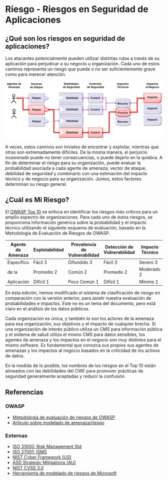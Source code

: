 # Riesgo - Riesgos en Seguridad de Aplicaciones

## ¿Qué son los riesgos en seguridad de aplicaciones?

Los atacantes potencialmente pueden utilizar distintas rutas a través de su aplicación para perjudicar a su negocio u organización. Cada uno de estos caminos representa un riesgo que puede o no ser suficientemente grave como para merecer atención. 

![App Security Risks](images/0x10-risk-1.png)

A veces, estos caminos son triviales de encontrar y explotar, mientras que otras son extremadamente difíciles. De la misma manera, el perjuicio ocasionado puede no tener consecuencias, o puede dejarlo en la quiebra. A fin de determinar el riesgo para su organización, puede evaluar la probabilidad asociada a cada agente de amenaza, vector de ataque, debilidad de seguridad y combinarlo con una estimación del impacto técnico y de negocio para su organización. Juntos, estos factores determinan su riesgo general.

## ¿Cuál es Mi Riesgo?

El [OWASP Top 10](https://owasp.org/www-project-top-ten/) se enfoca en identificar los riesgos más críticos para un amplio espectro de organizaciones. Para cada uno de éstos riesgos, se proporciona información genérica sobre la probabilidad y el impacto técnico utilizando el siguiente esquema de evaluación, basado en la Metodología de Evaluación de Riesgos de OWASP.

| Agente de Amenaza | Explotabilidad | Prevalencia de Vulnerabilidad | Detección de Vulnerabilidad | Impacto Técnico | Impacto de Negocio |
| -- | -- | -- | -- | -- | -- |
| Específico | Fácil 3    | Difundido 3  | Fácil 3    | Severo   3 | Específico |
| de la 	 | Promedio 2 | Común 2      | Promedio 2 | Moderado 2 | del        |
| Aplicación | Difícil 1  | Poco Común 1 | Difícil 1  | Mínimo   1 | Negocio    |

En ésta edición, hemos modificado el sistema de clasificación de riesgo en comparación con la versión anterior, para asistir nuestra evaluación de probabilidades e impactos. Este no es un tema del documento, pero está claro en el análisis de los datos públicos.

Cada organización es única, y también lo son los actores de la amenaza para esa organización, sus objetivos y el impacto de cualquier brecha. Si una organización de interés público utiliza un CMS para información pública y el sistema de salud utiliza el mismo CMS para datos sensibles, los agentes de amenaza y los impactos en el negocio son muy distintos para el mismo software. Es fundamental que conozca sus propios sus agentes de amenazas y los impactos al negocio basados en la criticidad de los activos de datos.

En la medida de lo posible, los nombres de los riesgos en el Top 10 están alineados con las debilidades del CWE para promover prácticas de seguridad generalmente aceptadas y reducir la confusión.

## Referencias

### OWASP

- [Metodología de evaluación de riesgos de OWASP](https://owasp.org/www-community/OWASP_Risk_Rating_Methodology)
- [Artículo sobre modelado de amenaza/riesgo](https://owasp.org/www-community/Threat_Modeling)

### Externas

- [ISO 31000: Risk Management Std](https://www.iso.org/iso-31000-risk-management.html)
- [ISO 27001: ISMS](https://www.iso.org/isoiec-27001-information-security.html)
- [NIST Cyber Framework (US)](https://www.nist.gov/cyberframework)
- [ASD Strategic Mitigations (AU)](https://www.cyber.gov.au/acsc/view-all-content/publications/strategies-mitigate-cyber-security-incidents)
- [NIST CVSS 3.0](https://nvd.nist.gov/vuln-metrics/cvss/v3-calculator)
- [Herramienta de modelado de riesgos de Microsoft](https://www.microsoft.com/en-us/download/details.aspx?id=49168)
